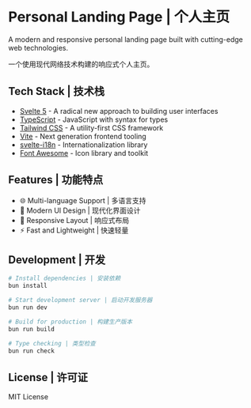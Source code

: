 # Personal Landing Page | 个人主页

A modern and responsive personal landing page built with cutting-edge web technologies.

一个使用现代网络技术构建的响应式个人主页。

## Tech Stack | 技术栈

- [Svelte 5](https://svelte.dev/) - A radical new approach to building user interfaces
- [TypeScript](https://www.typescriptlang.org/) - JavaScript with syntax for types
- [Tailwind CSS](https://tailwindcss.com/) - A utility-first CSS framework
- [Vite](https://vitejs.dev/) - Next generation frontend tooling
- [svelte-i18n](https://github.com/kaisermann/svelte-i18n) - Internationalization library
- [Font Awesome](https://fontawesome.com/) - Icon library and toolkit

## Features | 功能特点

- 🌐 Multi-language Support | 多语言支持
- 🎨 Modern UI Design | 现代化界面设计
- 📱 Responsive Layout | 响应式布局
- ⚡ Fast and Lightweight | 快速轻量

## Development | 开发

```bash
# Install dependencies | 安装依赖
bun install

# Start development server | 启动开发服务器
bun run dev

# Build for production | 构建生产版本
bun run build

# Type checking | 类型检查
bun run check
```

## License | 许可证

MIT License
